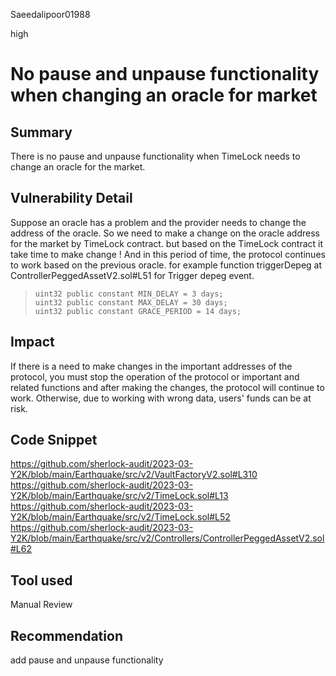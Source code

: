 Saeedalipoor01988

high

# No pause and unpause functionality when changing an oracle for market

## Summary
There is no pause and unpause functionality when TimeLock needs to change an oracle for the market.

## Vulnerability Detail
Suppose an oracle has a problem and the provider needs to change the address of the oracle. So we need to make a change on the oracle address for the market by TimeLock contract. but based on the TimeLock contract it take time to make change ! And in this period of time, the protocol continues to work based on the previous oracle. for example function triggerDepeg at ControllerPeggedAssetV2.sol#L51 for Trigger depeg event.

>     uint32 public constant MIN_DELAY = 3 days;
>     uint32 public constant MAX_DELAY = 30 days;
>     uint32 public constant GRACE_PERIOD = 14 days;

## Impact
If there is a need to make changes in the important addresses of the protocol, you must stop the operation of the protocol or important and related functions and after making the changes, the protocol will continue to work. Otherwise, due to working with wrong data, users' funds can be at risk.

## Code Snippet
https://github.com/sherlock-audit/2023-03-Y2K/blob/main/Earthquake/src/v2/VaultFactoryV2.sol#L310
https://github.com/sherlock-audit/2023-03-Y2K/blob/main/Earthquake/src/v2/TimeLock.sol#L13
https://github.com/sherlock-audit/2023-03-Y2K/blob/main/Earthquake/src/v2/TimeLock.sol#L52
https://github.com/sherlock-audit/2023-03-Y2K/blob/main/Earthquake/src/v2/Controllers/ControllerPeggedAssetV2.sol#L62

## Tool used
Manual Review

## Recommendation
add pause and unpause functionality